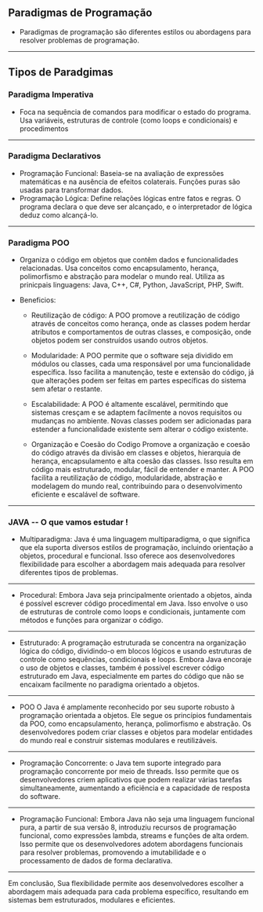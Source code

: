 ## Paradigmas de Programação 

 * Paradigmas de programação são diferentes estilos ou abordagens para resolver problemas de programação.

---
## Tipos de Paradgimas 

### Paradigma Imperativa 
* Foca na sequência de comandos para modificar o estado do programa. Usa variáveis, estruturas de controle (como loops e condicionais) e procedimentos
---
### Paradigma Declarativos 
*  Programação Funcional: Baseia-se na avaliação de expressões matemáticas e na ausência de efeitos colaterais. Funções puras são usadas para transformar dados.
* Programação Lógica: Define relações lógicas entre fatos e regras. O programa declara o que deve ser alcançado, e o interpretador de lógica deduz como alcançá-lo.
---
### Paradigma POO
*  Organiza o código em objetos que contêm dados e funcionalidades relacionadas. Usa conceitos como encapsulamento, herança, polimorfismo e abstração para modelar o mundo real. Utiliza as prinicpais linguagens: Java, C++, C#, Python, JavaScript, PHP, Swift.

* Beneficios: 
    * Reutilização de código: A POO promove a reutilização de código através de conceitos como herança, onde as classes podem herdar atributos e comportamentos de outras classes, e composição, onde objetos podem ser construídos usando outros objetos.

    * Modularidade: A POO permite que o software seja dividido em módulos ou classes, cada uma responsável por uma funcionalidade específica. Isso facilita a manutenção, teste e extensão do código, já que alterações podem ser feitas em partes específicas do sistema sem afetar o restante. 

    * Escalabilidade: A POO é altamente escalável, permitindo que sistemas cresçam e se adaptem facilmente a novos requisitos ou mudanças no ambiente. Novas classes podem ser adicionadas para estender a funcionalidade existente sem alterar o código existente.

    * Organização e Coesão do Codigo
    Promove a organização e coesão do código através da divisão em classes e objetos, hierarquia de herança, encapsulamento e alta coesão das classes. Isso resulta em código mais estruturado, modular, fácil de entender e manter. A POO facilita a reutilização de código, modularidade, abstração e modelagem do mundo real, contribuindo para o desenvolvimento eficiente e escalável de software.

---
### JAVA -- O que vamos estudar !
* Multiparadigma:
    Java é uma linguagem multiparadigma, o que significa que ela suporta diversos estilos de programação, incluindo orientação a objetos, procedural e funcional. Isso oferece aos desenvolvedores flexibilidade para escolher a abordagem mais adequada para resolver diferentes tipos de problemas.

---
* Procedural:
    Embora Java seja principalmente orientado a objetos, ainda é possível escrever código procedimental em Java. Isso envolve o uso de estruturas de controle como loops e condicionais, juntamente com métodos e funções para organizar o código.

---
* Estruturado:
    A programação estruturada se concentra na organização lógica do código, dividindo-o em blocos lógicos e usando estruturas de controle como sequências, condicionais e loops. Embora Java encoraje o uso de objetos e classes, também é possível escrever código estruturado em Java, especialmente em partes do código que não se encaixam facilmente no paradigma orientado a objetos.

---
* POO 
    O Java é amplamente reconhecido por seu suporte robusto à programação orientada a objetos. Ele segue os princípios fundamentais da POO, como encapsulamento, herança, polimorfismo e abstração. Os desenvolvedores podem criar classes e objetos para modelar entidades do mundo real e construir sistemas modulares e reutilizáveis.

---
* Programação Concorrente:
    o Java tem suporte integrado para programação concorrente por meio de threads. Isso permite que os desenvolvedores criem aplicativos que podem realizar várias tarefas simultaneamente, aumentando a eficiência e a capacidade de resposta do software.

---
* Programação Funcional:
    Embora Java não seja uma linguagem funcional pura, a partir de sua versão 8, introduziu recursos de programação funcional, como expressões lambda, streams e funções de alta ordem. Isso permite que os desenvolvedores adotem abordagens funcionais para resolver problemas, promovendo a imutabilidade e o processamento de dados de forma declarativa.


---
Em conclusão, Sua flexibilidade permite aos desenvolvedores escolher a abordagem mais adequada para cada problema específico, resultando em sistemas bem estruturados, modulares e eficientes.

